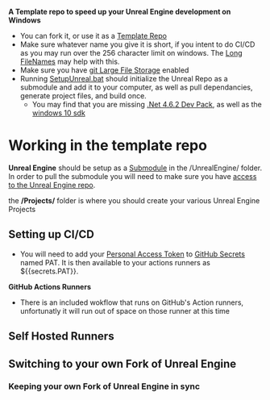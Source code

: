 **A Template repo to speed up your Unreal Engine development on Windows**

- You can fork it, or use it as a [Template Repo](https://css-tricks.com/using-github-template-repos-to-jump-start-static-site-projects/)
- Make sure whatever name you give it is short, if you intent to do CI/CD as you may run over the 256 character limit on windows. The [Long FileNames](/Tools/LongFileNamesEnabled.reg) may help with this.
- Make sure you have [git Large File Storage](https://docs.github.com/en/github/managing-large-files/configuring-git-large-file-storage) enabled
- Running [SetupUnreal.bat](SetupUnreal.bat) should initialize the Unreal Repo as a submodule and add it to your computer, as well as pull dependancies, generate project files, and build once. 
  - You may find that you are missing [.Net 4.6.2 Dev Pack](https://dotnet.microsoft.com/download/dotnet-framework/thank-you/net462-developer-pack-offline-installer), as well as the [windows 10 sdk](https://developer.microsoft.com/en-us/windows/downloads/windows-10-sdk) 

# Working in the template repo

**Unreal Engine** should be setup as a [Submodule](https://git-scm.com/book/en/v2/Git-Tools-Submodules) in the /UnrealEngine/ folder. In order to pull the submodule you will need to make sure you have [access to the Unreal Engine repo](https://www.unrealengine.com/en-US/ue4-on-github).

the **/Projects/** folder is where you should create your various Unreal Engine Projects

## Setting up CI/CD

- You will need to add your [Personal Access Token](https://docs.github.com/en/github/authenticating-to-github/creating-a-personal-access-token) to [GitHub Secrets](https://docs.github.com/en/actions/reference/encrypted-secrets#creating-encrypted-secrets-for-a-repository) named PAT. It is then available to your actions runners as ${{secrets.PAT}}.

**GitHub Actions Runners**
- There is an included wokflow that runs on GitHub's Action runners, unfortunatly it will run out of space on those runner at this time

**Self Hosted Runners**
- 

## Switching to your own Fork of Unreal Engine

### Keeping your own Fork of Unreal Engine in sync
